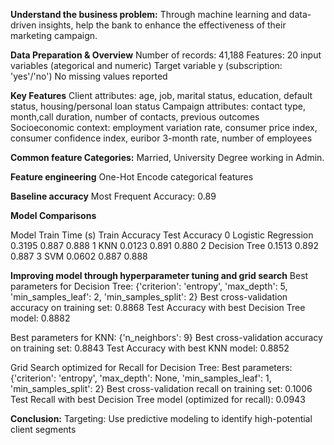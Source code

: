 **Understand the business problem:**
Through machine learning and data-driven insights, help the bank to enhance the effectiveness of their marketing campaign.

**Data Preparation & Overview**
Number of records: 41,188
Features: 20 input variables (ategorical and numeric)
Target variable y (subscription: 'yes'/'no')
No missing values reported

**Key Features**
Client attributes: age, job, marital status, education, default status, housing/personal loan status
Campaign attributes: contact type, month,call duration, number of contacts, previous outcomes
Socioeconomic context: employment variation rate, consumer price index, consumer confidence index, euribor 3-month rate, number of employees

**Common feature Categories:** Married, University Degree working in Admin.

**Feature engineering**
One-Hot Encode categorical features

**Baseline accuracy**
Most Frequent Accuracy: 0.89

**Model Comparisons**

Model	Train Time (s)	Train Accuracy	Test Accuracy
0	Logistic Regression	0.3195	0.887	0.888
1	KNN	0.0123	0.891	0.880
2	Decision Tree	0.1513	0.892	0.887
3	SVM	0.0602	0.887	0.888

**Improving model through hyperparameter tuning and grid search**
Best parameters for Decision Tree:
{'criterion': 'entropy', 'max_depth': 5, 'min_samples_leaf': 2, 'min_samples_split': 2}
Best cross-validation accuracy on training set: 0.8868
Test Accuracy with best Decision Tree model: 0.8882

Best parameters for KNN:
{'n_neighbors': 9}
Best cross-validation accuracy on training set: 0.8843
Test Accuracy with best KNN model: 0.8852

Grid Search optimized for Recall for Decision Tree:
Best parameters: {'criterion': 'entropy', 'max_depth': None, 'min_samples_leaf': 1, 'min_samples_split': 2}
Best cross-validation recall on training set: 0.1006
Test Recall with best Decision Tree model (optimized for recall): 0.0943

**Conclusion:**
Targeting: Use predictive modeling to identify high-potential client segments
